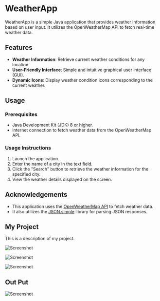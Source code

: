 # WeatherApp

WeatherApp is a simple Java application that provides weather information based on user input. It utilizes the OpenWeatherMap API to fetch real-time weather data.

## Features

- **Weather Information**: Retrieve current weather conditions for any location.
- **User-Friendly Interface**: Simple and intuitive graphical user interface (GUI).
- **Dynamic Icons**: Display weather condition icons corresponding to the current weather.

## Usage

### Prerequisites

- Java Development Kit (JDK) 8 or higher.
- Internet connection to fetch weather data from the OpenWeatherMap API.

### Usage Instructions

1. Launch the application.
2. Enter the name of a city in the text field.
3. Click the "Search" button to retrieve the weather information for the specified city.
4. View the weather details displayed on the screen.

## Acknowledgements

- This application uses the [OpenWeatherMap API](https://openweathermap.org/) to fetch weather data.
- It also utilizes the [JSON.simple](https://code.google.com/archive/p/json-simple/) library for parsing JSON responses.

## My Project

This is a description of my project.

![Screenshot](https://github.com/Rashid-RG/Weather_App/blob/main/Screenshot%202024-06-05%20073818.png?raw=true)

![Screenshot](https://github.com/Rashid-RG/Weather_App/raw/main/Screenshot%202024-06-05%20073833.png)

![Screenshot](https://github.com/Rashid-RG/Weather_App/raw/main/Screenshot%202024-06-05%20073846.png)

## Out Put

![Screenshot](https://github.com/Rashid-RG/Weather_App/blob/main/Screenshot%202024-06-05%20213045.png?raw=true)




